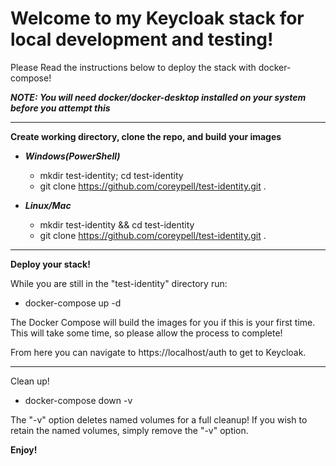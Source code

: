 # Welcome to my Keycloak stack for local development and testing!

Please Read the instructions below to deploy the stack with docker-compose!

***NOTE: You will need docker/docker-desktop installed on your system before you attempt this***
_________________________________________________________________________________________________

**Create working directory, clone the repo, and build your images**

- ***Windows(PowerShell)***
  -  mkdir test-identity; cd test-identity
  -  git clone https://github.com/coreypell/test-identity.git .

- ***Linux/Mac***
  -  mkdir test-identity && cd test-identity
  -  git clone https://github.com/coreypell/test-identity.git .

__________________________________________________________________________________________________

**Deploy your stack!**

While you are still in the "test-identity" directory run:

  -  docker-compose up -d

The Docker Compose will build the images for you if this is your first time.
This will take some time, so please allow the process to complete!

From here you can navigate to https://localhost/auth to get to Keycloak.

_________________________________________________________________________________________________

Clean up!
  -  docker-compose down -v

The "-v" option deletes named volumes for a full cleanup!
If you wish to retain the named volumes, simply remove the "-v" option.

**Enjoy!**
